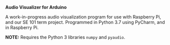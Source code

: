 **Audio Visualizer for Arduino**

A work-in-progress audio visualization program for use with Raspberry Pi, and our SE 101 term project. Programmed in Python 3.7 using PyCharm, and in Raspberry Pi.

**NOTE:** Requires the Python 3 libraries `numpy` and `pyaudio`.